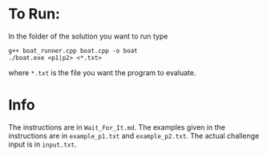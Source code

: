# To Run: 

In the folder of the solution you want to run type
```
g++ boat_runner.cpp boat.cpp -o boat
./boat.exe <p1|p2> <*.txt>
```
where `*.txt` is the file you want the program to evaluate.

# Info

The instructions are in `Wait_For_It.md`.
The examples given in the instructions are in `example_p1.txt` and `example_p2.txt`.
The actual challenge input is in `input.txt`.
